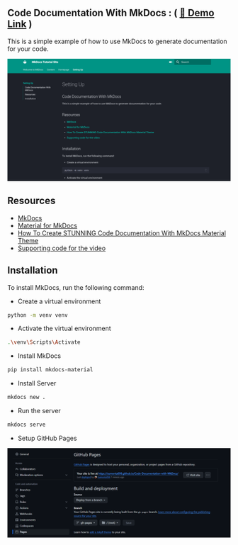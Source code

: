 ## Code Documentation With MkDocs : ( [🫡 Demo Link](https://sumonta056.github.io/Code-Documentation-with-MkDocs/) )

This is a simple example of how to use MkDocs to generate documentation for your code.

![alt text](./assets/image1.png)

## Resources

- [MkDocs](https://www.mkdocs.org/)
- [Material for MkDocs](https://squidfunk.github.io/mkdocs-material/)
- [How To Create STUNNING Code Documentation With MkDocs Material Theme](https://youtu.be/Q-YA_dA8C20?si=YV01u_LMFK4zi8a6)
- [Supporting code for the video](https://github.com/james-willett/mkdocs-material-youtube-tutorial/tree/main)

## Installation

To install MkDocs, run the following command:

- Create a virtual environment

```bash
python -m venv venv
```

- Activate the virtual environment

```bash
.\venv\Scripts\Activate
```

- Install MkDocs

```bash
pip install mkdocs-material
```

- Install Server

```bash
mkdocs new .
```

- Run the server

```bash
mkdocs serve
```

- Setup GitHub Pages

![alt text](./assets/image.png)
